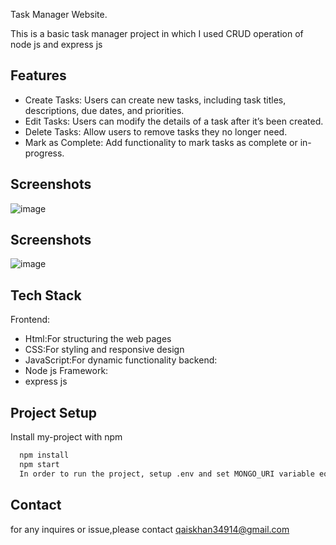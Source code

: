 
Task Manager Website.

This is a basic task manager project in which I used CRUD operation of node js and express js 




## Features

- Create Tasks: Users can create new tasks, including task titles, descriptions, due dates, and priorities.
- Edit Tasks: Users can modify the details of a task after it’s been created.
- Delete Tasks: Allow users to remove tasks they no longer need.
- Mark as Complete: Add functionality to mark tasks as complete or in-progress.



## Screenshots

![image](https://github.com/user-attachments/assets/0b32782b-afe4-41e2-95ca-d08d7ae16b47")


## Screenshots

![image](<img width="960" alt="Screenshot 2024-09-20 162739" src="https://github.com/user-attachments/assets/0b32782b-afe4-41e2-95ca-d08d7ae16b47">)


## Tech Stack

Frontend:
- Html:For structuring the web pages
- CSS:For styling and responsive design 
- JavaScript:For dynamic functionality 
backend: 
- Node js 
Framework:
- express js 
 


## Project Setup

Install my-project with npm

```bash
  npm install 
  npm start 
  In order to run the project, setup .env and set MONGO_URI variable equal to DB connection string.
```
    
## Contact
for any inquires or issue,please contact 
qaiskhan34914@gmail.com
